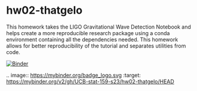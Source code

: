 # hw02-thatgelo
This homework takes the LIGO Gravitational Wave Detection Notebook and helps create a more reproducible research package using a conda environment containing all the dependencies needed. This homework allows for better reproducibility of the tutorial and separates utilities from code. 

[![Binder](https://mybinder.org/badge_logo.svg)](https://mybinder.org/v2/gh/UCB-stat-159-s23/hw02-thatgelo/HEAD)

.. image:: https://mybinder.org/badge_logo.svg
 :target: https://mybinder.org/v2/gh/UCB-stat-159-s23/hw02-thatgelo/HEAD
